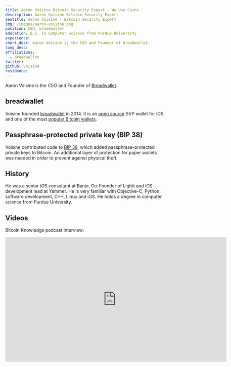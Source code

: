 ```yaml
---
title: Aaron Voisine Bitcoin Security Expert - We Use Coins
description: Aaron Voisine Bitcoin Security Expert
seotitle: Aaron Voisine - Bitcoin Security Expert
img: /images/aaron-voisine.png
position: CEO, breadwallet
education: B.S. in Computer Science from Purdue University
experience:
short_desc: Aaron Voisine is the CEO and Founder of breadwallet.
long_desc:
affiliations:
  - breadwallet
twitter:
github: voisine
residence:
---
```

Aaron Voisine is the CEO and Founder of <a href="/breadwallet/">Breadwallet</a>.

## breadwallet

Voisine founded [breadwallet](http://breadwallet.com/) in 2014. It is an [open source](https://github.com/voisine/breadwallet) SVP wallet for iOS and one of the most [popular Bitcoin wallets](/en/find-the-best-bitcoin-wallet/).

## Passphrase-protected private key (BIP 38)

Voisine contributed code to [BIP 38](https://github.com/bitcoin/bips/blob/master/bip-0038.mediawiki), which added passphrase-protected private keys to Bitcoin. An additional layer of protection for paper wallets was needed in order to prevent against physical theft.

## History

He was a senior iOS consultant at Banjo, Co-Founder of Lightt and iOS development lead at Yammer. He is very familiar with Objective-C, Python, software development, C++, Linux and iOS. He holds a degree in computer science from Purdue University.

## Videos

Bitcoin Knowledge podcast interview:

<iframe width="700" height="394" src="https://www.youtube.com/embed/B0GLZOM6V4c" frameborder="0" allowfullscreen></iframe>
